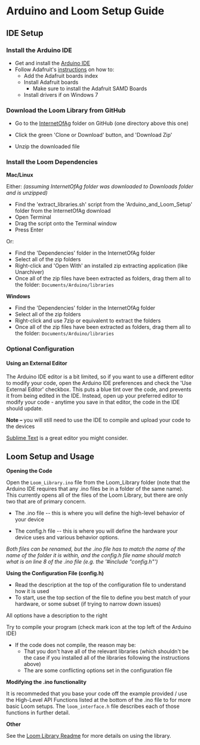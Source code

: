 # Arduino and Loom Setup Guide

## IDE Setup

### **Install the Arduino IDE** 

- Get and install the [Arduino IDE](https://www.arduino.cc/en/Main/Software)
- Follow Adafruit's [instructions](https://learn.adafruit.com/adafruit-feather-m0-basic-proto/overview) on how to:
  - Add the Adafruit boards index
  - Install Adafruit boards
    - Make sure to install the Adafruit SAMD Boards
  - Install drivers if on Windows 7

### **Download the Loom Library from GitHub**

- Go to the [InternetOfAg](https://github.com/OPEnSLab-OSU/InternetOfAg) folder on GitHub (one directory above this one)

- Click the green 'Clone or Download' button, and 'Download Zip'

- Unzip the downloaded file

### **Install the Loom Dependencies**

**Mac/Linux**

Either: *(assuming InternetOfAg folder was downloaded to Downloads folder and is unzipped)*

- Find the 'extract_libraries.sh' script from the 'Arduino_and_Loom_Setup' folder from the InternetOfAg download
- Open Terminal
- Drag the script onto the Terminal window
- Press Enter

Or:

- Find the 'Dependencies' folder in the InternetOfAg folder
- Select all of the zip folders
- Right-click and 'Open With' an installed zip extracting application (like Unarchiver)
- Once all of the zip files have been extracted as folders, drag them all to the folder: `Documents/Arduino/libraries ` 

**Windows**

- Find the 'Dependencies' folder in the InternetOfAg folder
- Select all of the zip folders
- Right-click and use 7zip or equivalent to extract the folders
- Once all of the zip files have been extracted as folders, drag them all to the folder: `Documents/Arduino/libraries ` 

### **Optional Configuration**

#### **Using an External Editor**

The Arduino IDE editor is a bit limited, so if you want to use a different editor to modify your code, open the Arduino IDE preferences and check the 'Use External Editor' checkbox. This puts a blue tint over the code, and prevents it from being edited in the IDE. Instead, open up your preferred editor to modify your code - anytime you save in that editor, the code in the IDE should update.

**Note –** you will still need to use the IDE to compile and upload your code to the devices 

[Sublime Text](https://www.sublimetext.com) is a great editor you might consider.

## Loom Setup and Usage

**Opening the Code**

Open the `Loom_Library.ino` file from the Loom_Library folder (note that the Arduino IDE requires that any .ino files be in a folder of the same name). This currently opens all of the files of the Loom Library, but there are only two that are of primary concern.

- The .ino file -- this is where you will define the high-level behavior of your device 

- The config.h file -- this is where you will define the hardware your device uses and various behavior options.

*Both files can be renamed, but the .ino file has to match the name of the name of the folder it is within, and the config.h file name should match what is on line 8 of the .ino file (e.g. the '#include "config.h"')*

**Using the Configuration File (config.h)**

- Read the description at the top of the configuration file to understand how it is used
- To start, use the top section of the file to define you best match of your hardware, or some subset (if trying to narrow down issues)

All options have a description to the right

Try to compile your program (check mark icon at the top left of the Arduino IDE)

- If the code does not compile, the reason may be:
  - That you don't have all of the relevant libraries (which shouldn't be the case if you installed all of the libraries following the instructions above)
  - The are some conflicting options set in the configuration file

**Modifying the .ino functionality**

It is recommeded that you base your code off the example provided / use the High-Level API Functions listed at the bottom of the .ino file to for more basic Loom setups. The `loom_interface.h` file describes each of those functions in further detail. 

**Other**

See the [Loom Library Readme](https://github.com/OPEnSLab-OSU/InternetOfAg/tree/master/LOOM_library) for more details on using the library.